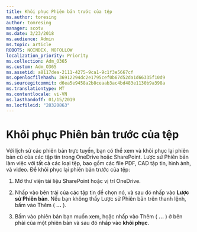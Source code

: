 ```yaml
---
title: Khôi phục Phiên bản trước của tệp
ms.author: toresing
author: tomresing
manager: scotv
ms.date: 3/23/2018
ms.audience: Admin
ms.topic: article
ROBOTS: NOINDEX, NOFOLLOW
localization_priority: Priority
ms.collection: Adm_O365
ms.custom: Adm_O365
ms.assetid: a8117dea-2111-4275-9ca1-9c1f3e5667cf
ms.openlocfilehash: 36912294dc2e1795cef0b67d52da1d66335f10d9
ms.sourcegitcommit: d6ea5e9458a2b8ceaab3ac4bd483e1130b9a398a
ms.translationtype: MT
ms.contentlocale: vi-VN
ms.lasthandoff: 01/15/2019
ms.locfileid: "28320863"
---
```

# <a name="restore-a-previous-file-version"></a>Khôi phục Phiên bản trước của tệp

Với lịch sử các phiên bản trực tuyến, bạn có thể xem và khôi phục lại phiên bản cũ của các tập tin trong OneDrive hoặc SharePoint. Lược sử Phiên bản làm việc với tất cả các loại tệp, bao gồm các file PDF, CAD tập tin, hình ảnh, và video. Để khôi phục lại phiên bản trước của tệp:
  
1. Mở thư viện tài liệu SharePoint hoặc vị trí OneDrive.
    
2. Nhấp vào bên trái của các tập tin để chọn nó, và sau đó nhấp vào **Lược sử Phiên bản**. Nếu bạn không thấy Lược sử Phiên bản trên thanh lệnh, bấm vào Thêm ( **...** ). 
    
3. Bấm vào phiên bản bạn muốn xem, hoặc nhấp vào Thêm ( **...** ) ở bên phải của một phiên bản và sau đó nhấp vào **khôi phục**.
    


